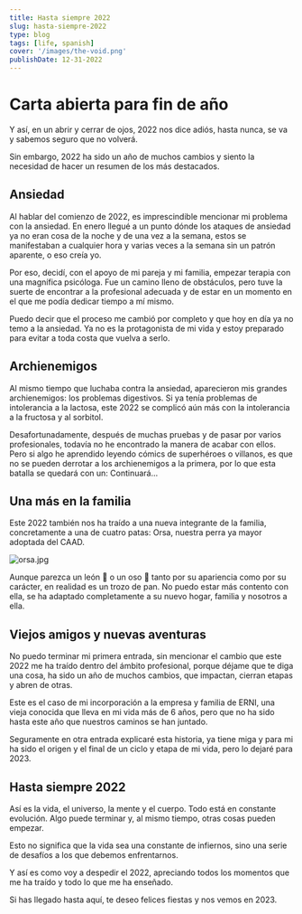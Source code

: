 ```yaml
---
title: Hasta siempre 2022
slug: hasta-siempre-2022
type: blog
tags: [life, spanish]
cover: '/images/the-void.png'
publishDate: 12-31-2022
---
```


# Carta abierta para fin de año

Y así, en un abrir y cerrar de ojos, 2022 nos dice adiós, hasta nunca, se va y sabemos seguro que no volverá. 

Sin embargo, 2022 ha sido un año de muchos cambios y siento la necesidad de hacer un resumen de los más destacados.

## Ansiedad

Al hablar del comienzo de 2022, es imprescindible mencionar mi problema con la ansiedad. En enero llegué a un punto dónde los ataques de ansiedad ya no eran cosa de la noche y de una vez a la semana, estos se manifestaban a cualquier hora y varias veces a la semana sin un patrón aparente, o eso creía yo.

Por eso, decidí, con el apoyo de mi pareja y mi familia, empezar terapia con una magnífica psicóloga. Fue un camino lleno de obstáculos, pero tuve la suerte de encontrar a la profesional adecuada y de estar en un momento en el que me podía dedicar tiempo a mí mismo.

Puedo decir que el proceso me cambió por completo y que hoy en día ya no temo a la ansiedad. Ya no es la protagonista de mi vida y estoy preparado para evitar a toda costa que vuelva a serlo.

## Archienemigos

Al mismo tiempo que luchaba contra la ansiedad, aparecieron mis grandes archienemigos: los problemas digestivos. Si ya tenía problemas de intolerancia a la lactosa, este 2022 se complicó aún más con la intolerancia a la fructosa y al sorbitol.

Desafortunadamente, después de muchas pruebas y de pasar por varios profesionales, todavía no he encontrado la manera de acabar con ellos. Pero si algo he aprendido leyendo cómics de superhéroes o villanos, es que no se pueden derrotar a los archienemigos a la primera, por lo que esta batalla se quedará con un: Continuará…  

## Una más en la familia

Este 2022 también nos ha traído a una nueva integrante de la familia, concretamente a una de cuatro patas: Orsa, nuestra perra ya mayor adoptada del CAAD.

![orsa.jpg](/images/orsa.jpeg)

Aunque parezca un león 🦁 o un oso 🐻 tanto por su apariencia como por su carácter, en realidad es un trozo de pan.  No puedo estar más contento con ella, se ha adaptado completamente a su nuevo hogar, familia y nosotros a ella.

## Viejos amigos y nuevas aventuras

No puedo terminar mi primera entrada, sin mencionar el cambio que este 2022 me ha traído dentro del ámbito profesional, porque déjame que te diga una cosa, ha sido un año de muchos cambios, que impactan, cierran etapas y abren de otras.

Este es el caso de mi incorporación a la empresa y familia de ERNI, una vieja conocida que lleva en mi vida más de 6 años, pero que no ha sido hasta este año que nuestros caminos se han juntado.

Seguramente en otra entrada explicaré esta historia, ya tiene miga y para mi ha sido el origen y el final de un ciclo y etapa de mi vida, pero lo dejaré para 2023.

## Hasta siempre 2022

Así es la vida, el universo, la mente y el cuerpo. Todo está en constante evolución. Algo puede terminar y, al mismo tiempo, otras cosas pueden empezar. 

Esto no significa que la vida sea una constante de infiernos, sino una serie de desafíos a los que debemos enfrentarnos. 

Y así es como voy a despedir el 2022, apreciando todos los momentos que me ha traído y todo lo que me ha enseñado. 

Si has llegado hasta aquí, te deseo felices fiestas y nos vemos en 2023.